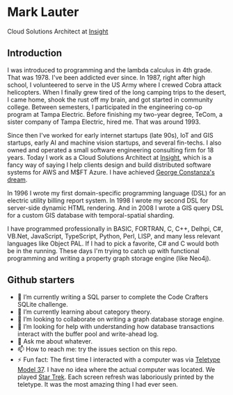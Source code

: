 # Mark Lauter
Cloud Solutions Architect at [Insight](https://www.insight.com/)

## Introduction
I was introduced to programming and the lambda calculus in 4th grade. That was 1978. I've been addicted ever since.
In 1987, right after high school, I volunteered to serve in the US Army where I crewed Cobra attack helicopters.
When I finally grew tired of the long camping trips to the desert, I came home, shook the rust off my brain, and got started in community college. Between semesters, 
I participated in the engineering co-op program at Tampa Electric. Before finishing my two-year degree, TeCom, a 
sister company of Tampa Electric, hired me. That was around 1993.

Since then I've worked for early internet startups (late 90s), IoT and GIS startups, early AI and machine vision startups, and several fin-techs. 
I also owned and operated a small software engineering consulting firm for 18 years. Today I work as a Cloud Solutions Architect at [Insight](https://www.insight.com/), 
which is a fancy way of saying I help clients design and build distributed 
software systems for AWS and M$FT Azure. I have achieved [George Constanza's dream](https://www.youtube.com/watch?v=ZI_hOP_K6MY).

In 1996 I wrote my first domain-specific programming language (DSL) for an electric utility billing report system. In 1998 I wrote my second DSL 
for server-side dynamic HTML rendering. And in 2008 I wrote a GIS query DSL for a custom GIS database with temporal-spatial sharding.

I have programmed professionally in BASIC, FORTRAN, C, C++, Delhpi, C#, VB.Net, JavaScript, TypeScript, Python, Perl, LISP, and many less relevant languages like Object PAL. 
If I had to pick a favorite, C# and C would both be in the running. These days I'm trying to catch up with functional programming and 
writing a property graph storage engine (like Neo4j).

## Github starters
- 🔭 I’m currently writing a SQL parser to complete the Code Crafters SQLite challenge.
- 🌱 I’m currently learning about category theory.
- 👯 I’m looking to collaborate on writing a graph database storage engine.
- 🤔 I’m looking for help with understanding how database transactions interact with the buffer pool and write-ahead log.
- 💬 Ask me about whatever.
- 📫 How to reach me: try the issues section on this repo.
- ⚡ Fun fact: The first time I interacted with a computer was via [Teletype Model 37](https://www.youtube.com/watch?v=MikoF6KZjm0). I have no idea where the actual computer was located. We played [Star Trek](https://makinggamesbyyear.itch.io/star-trek-1971). Each screen refresh was laboriously printed by the teletype. It was the most amazing thing I had ever seen.
  
